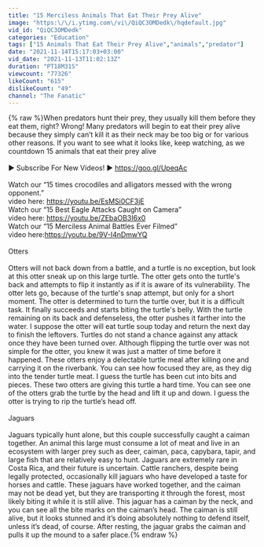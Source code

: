 ```yaml
---
title: "15 Merciless Animals That Eat Their Prey Alive"
image: "https:\/\/i.ytimg.com\/vi\/QiQC3OMDedk\/hqdefault.jpg"
vid_id: "QiQC3OMDedk"
categories: "Education"
tags: ["15 Animals That Eat Their Prey Alive","animals","predator"]
date: "2021-11-14T15:17:03+03:00"
vid_date: "2021-11-13T11:02:13Z"
duration: "PT18M31S"
viewcount: "77326"
likeCount: "615"
dislikeCount: "49"
channel: "The Fanatic"
---
```

{% raw %}When predators hunt their prey, they usually kill them before they eat them, right? Wrong! Many predators will begin to eat their prey alive because they simply can’t kill it as their neck may be too big or for various other reasons. If you want to see what it looks like, keep watching, as we countdown 15 animals that eat their prey alive<br /><br />► Subscribe For New Videos! ►  <a rel="nofollow" target="blank" href="https://goo.gl/UpeqAc">https://goo.gl/UpeqAc</a> <br /><br />Watch our “15 times crocodiles and alligators messed with the wrong opponent.”<br />video here: <a rel="nofollow" target="blank" href="https://youtu.be/EsMSi0CF3jE">https://youtu.be/EsMSi0CF3jE</a><br />Watch our “15 Best Eagle Attacks Caught on Camera”<br />video here: <a rel="nofollow" target="blank" href="https://youtu.be/ZEbaOB3I6x0">https://youtu.be/ZEbaOB3I6x0</a><br />Watch our “15 Merciless Animal Battles Ever Filmed”<br />video here:<a rel="nofollow" target="blank" href="https://youtu.be/9V-I4nDmwYQ">https://youtu.be/9V-I4nDmwYQ</a><br /><br />Otters<br /><br />Otters will not back down from a battle, and a turtle is no exception, but look at this otter sneak up on this large turtle. The otter gets onto the turtle's back and attempts to flip it instantly as if it is aware of its vulnerability. The otter lets go, because of the turtle's snap attempt, but only for a short moment. The otter is determined to turn the turtle over, but it is a difficult task. It finally succeeds and starts biting the turtle's belly. With the turtle remaining on its back and defenseless, the otter pushes it farther into the water. I suppose the otter will eat turtle soup today and return the next day to finish the leftovers. Turtles do not stand a chance against any attack once they have been turned over. Although flipping the turtle over was not simple for the otter, you knew it was just a matter of time before it happened. These otters enjoy a delectable turtle meal after killing one and carrying it on the riverbank. You can see how focused they are, as they dig into the tender turtle meat. I guess the turtle has been cut into bits and pieces. These two otters are giving this turtle a hard time. You can see one of the otters grab the turtle by the head and lift it up and down. I guess the otter is trying to rip the turtle’s head off.<br /><br />Jaguars<br /><br />Jaguars typically hunt alone, but this couple successfully caught a caiman together. An animal this large must consume a lot of meat and live in an ecosystem with larger prey such as deer, caiman, paca, capybara, tapir, and large fish that are relatively easy to hunt. Jaguars are extremely rare in Costa Rica, and their future is uncertain. Cattle ranchers, despite being legally protected, occasionally kill jaguars who have developed a taste for horses and cattle. These jaguars have worked together, and the caiman may not be dead yet, but they are transporting it through the forest, most likely biting it while it is still alive. This jaguar has a caiman by the neck, and you can see all the bite marks on the caiman’s head. The caiman is still alive, but it looks stunned and it’s doing absolutely nothing to defend itself, unless it’s dead, of course. After resting, the jaguar grabs the caiman and pulls it up the mound to a safer place.{% endraw %}

